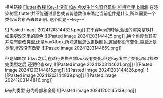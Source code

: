  相关链接 [Flutter 教程 Key-1 没有 Key 会发生什么奇怪现象_哔哩哔哩_bilibili](https://www.bilibili.com/video/BV1b54y1z7iD/?spm_id_from=333.999.0.0&vd_source=30c5e78b65f0821d46fd06f4e6c729a4)
 在渲染树里,flutter并不能通过颜色或者其他数值来确定当前组件是什么,所以需要一个类似id的东西去来识别.
 这个就是==key==
 
 ![[Pasted image 20241203144325.png]]
 在不穿key的时候,蓝图的渲染是1对1
 如果更改这里的颜色
 ![[Pasted image 20241203144425.png]]
 ,换个角度看其实并没有更改类型,还是box对box,所以这里怎么更换颜色,这里都没有变化,类型还是类型,状态没有改变
 ![[Pasted image 20241203144659.png]]
 
 
 
 但是如果加上key之后,在进行更换虽然box没有变化,但是key发生了变化,所以检查完类型之后,还要检查key,
 ![[Pasted image 20241203144621.png]]
 ![[Pasted image 20241203144815.png]]
 ![[Pasted image 20241203144826.png]]
 ![[Pasted image 20241203144839.png]]
 ![[Pasted image 20241203144846.png]]
 
 
key的类型
分为局部和全局
 ![[Pasted image 20241203145139.png]]